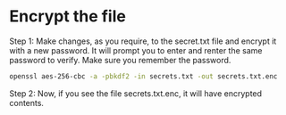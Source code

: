 # Encrypt the file

Step 1:
Make changes, as you require, to the secret.txt file and encrypt it with a new password. It will prompt you to enter and renter the same password to verify. Make sure you remember the password.
```bash
openssl aes-256-cbc -a -pbkdf2 -in secrets.txt -out secrets.txt.enc
```

Step 2:
Now, if you see the file secrets.txt.enc, it will have encrypted contents.